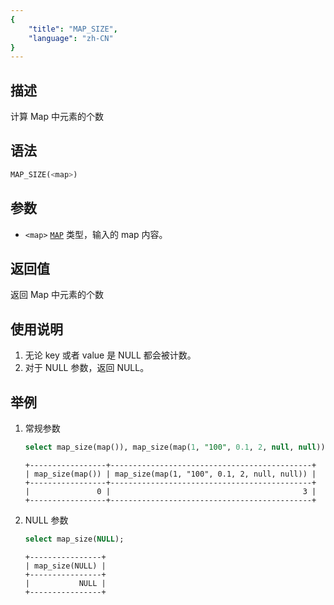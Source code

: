 ```yaml
---
{
    "title": "MAP_SIZE",
    "language": "zh-CN"
}
---
```


## 描述

计算 Map 中元素的个数

## 语法

```sql
MAP_SIZE(<map>)
```

## 参数
- `<map>` [`MAP`](../../../basic-element/sql-data-types/semi-structured/MAP.md) 类型，输入的 map 内容。
## 返回值
返回 Map 中元素的个数

## 使用说明
1. 无论 key 或者 value 是 NULL 都会被计数。
2. 对于 NULL 参数，返回 NULL。

## 举例
1. 常规参数
    ```sql
    select map_size(map()), map_size(map(1, "100", 0.1, 2, null, null));
    ```

    ```text
    +-----------------+---------------------------------------------+
    | map_size(map()) | map_size(map(1, "100", 0.1, 2, null, null)) |
    +-----------------+---------------------------------------------+
    |               0 |                                           3 |
    +-----------------+---------------------------------------------+
    ```
2. NULL 参数
    ```sql
    select map_size(NULL);
    ```
    ```text
    +----------------+
    | map_size(NULL) |
    +----------------+
    |           NULL |
    +----------------+
    ```